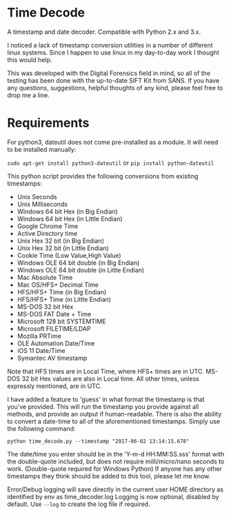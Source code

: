# Time Decode
A timestamp and date decoder. 
Compatible with Python 2.x and 3.x.

I noticed a lack of timestamp conversion utilities in a number of different linux systems. Since I happen to use linux in my day-to-day work I thought this would help.

This was developed with the Digital Forensics field in mind, so all of the testing has been done with the up-to-date SIFT Kit from SANS.
If you have any questions, suggestions, helpful thoughts of any kind, please feel free to drop me a line.

# Requirements
For python3, dateutil does not come pre-installed as a module. It will need to be installed manually:

`sudo apt-get install python3-dateutil` or `pip install python-dateutil`

This python script provides the following conversions from existing timestamps:

- Unix Seconds
- Unix Milliseconds
- Windows 64 bit Hex (in Big Endian)
- Windows 64 bit Hex (in Little Endian)
- Google Chrome Time
- Active Directory time
- Unix Hex 32 bit (in Big Endian)
- Unix Hex 32 bit (in Little Endian)
- Cookie Time (Low Value,High Value)
- Windows OLE 64 bit double (in Big Endian)
- Windows OLE 64 bit double (in Little Endian)
- Mac Absolute Time
- Mac OS/HFS+ Decimal Time
- HFS/HFS+ Time (in Big Endian)
- HFS/HFS+ Time (in Little Endian)
- MS-DOS 32 bit Hex
- MS-DOS FAT Date + Time
- Microsoft 128 bit SYSTEMTIME
- Microsoft FILETIME/LDAP
- Mozilla PRTime
- OLE Automation Date/Time
- iOS 11 Date/Time
- Symantec AV timestamp

Note that HFS times are in Local Time, where HFS+ times are in UTC. MS-DOS 32 bit Hex values are also in Local time. All other times, unless expressly mentioned, are in UTC.

I have added a feature to 'guess' in what format the timestamp is that you've provided. This will run the timestamp you provide against all methods, and provide an output if human-readable.
There is also the ability to convert a date-time to all of the aforementioned timestamps. Simply use the following command:

`python time_decode.py --timestamp "2017-06-02 13:14:15.678"`

The date/time you enter should be in the 'Y-m-d HH:MM:SS.sss' format with the double-quote included, but does not require milli/micro/nano seconds to work. (Double-quote required for Windows Python)
If anyone has any other timestamps they think should be added to this tool, please let me know.

Error/Debug logging will save directly in the current user HOME directory as identified by env as time_decoder.log
Logging is now optional, disabled by default. Use `--log` to create the log file if required.
